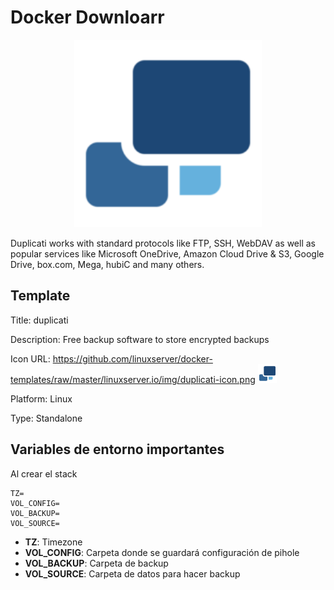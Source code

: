 # Docker Downloarr

<p align="center">
    <a href="https://www.duplicati.com/">
        <img src="https://github.com/linuxserver/docker-templates/raw/master/linuxserver.io/img/duplicati-icon.png" width="300" alt="duplicati">
    </a>
</p>

Duplicati works with standard protocols like FTP, SSH, WebDAV as well as popular services like Microsoft OneDrive, Amazon Cloud Drive & S3, Google Drive, box.com, Mega, hubiC and many others.

## Template

Title: duplicati

Description: Free backup software to store encrypted backups

Icon URL:
https://github.com/linuxserver/docker-templates/raw/master/linuxserver.io/img/duplicati-icon.png
<img src="https://github.com/linuxserver/docker-templates/raw/master/linuxserver.io/img/duplicati-icon.png" width="30" height="30" alt="duplicati">

Platform: Linux

Type: Standalone

## Variables de entorno importantes
Al crear el stack

```env
TZ=
VOL_CONFIG=
VOL_BACKUP=
VOL_SOURCE=
```

- **TZ**: Timezone
- **VOL_CONFIG**: Carpeta donde se guardará configuración de pihole
- **VOL_BACKUP**: Carpeta de backup
- **VOL_SOURCE**: Carpeta de datos para hacer backup
